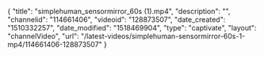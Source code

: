 {
    "title": "simplehuman_sensormirror_60s (1).mp4",
    "description": "",
    "channelid": "114661406",
    "videoid": "128873507",
    "date_created": "1510332257",
    "date_modified": "1518469904",
    "type": "captivate",
    "layout": "channelVideo",
    "url": "\/latest-videos\/simplehuman-sensormirror-60s-1-mp4\/114661406-128873507"
}